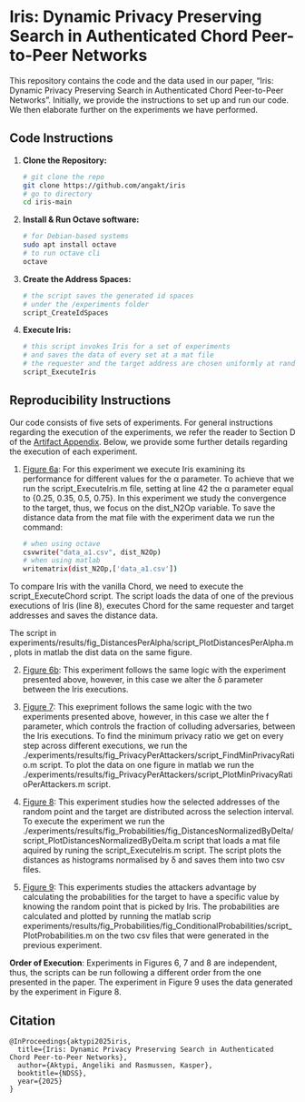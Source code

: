 # Iris: Dynamic Privacy Preserving Search in Authenticated Chord Peer-to-Peer Networks

This repository contains the code and the data used in our paper, “Iris: Dynamic Privacy Preserving Search in Authenticated Chord Peer-to-Peer Networks”. Initially, we provide the instructions to set up and run our code. We then elaborate further on the experiments we have performed.

## Code Instructions

1. **Clone the Repository:**
   ```bash
   # git clone the repo
   git clone https://github.com/angakt/iris
   # go to directory
   cd iris-main
   ```
2. **Install & Run Octave software:** 
    ```bash
    # for Debian-based systems
    sudo apt install octave
    # to run octave cli
    octave
    ```
3. **Create the Address Spaces:**
    ```bash
    # the script saves the generated id spaces
    # under the /experiments folder
    script_CreateIdSpaces
    ```   
4. **Execute Iris:**
   ```bash
   # this script invokes Iris for a set of experiments
   # and saves the data of every set at a mat file
   # the requester and the target address are chosen uniformly at random
   script_ExecuteIris
   ```

## Reproducibility Instructions

Our code consists of five sets of experiments. For general instructions regarding the execution of the experiments, we refer the reader to Section D of the [Artifact Appendix](./AE_Appendix.pdf).
Below, we provide some further details regarding the execution of each experiment.

 1. [Figure 6a](experiments/results/fig_DistancesPerAlpha/data/distances_per_alpha.pdf): For this experiment we execute Iris examining its performance for different values
 for the α parameter. To achieve that we run the script_ExecuteIris.m file, setting at line 42 the α parameter equal to {0.25, 0.35, 0.5, 0.75}. In this experiment we study the convergence to the target, thus, we focus on the dist_N2Op variable. To save the distance data from the mat file with the experiment data we run the command:
 
      ```bash
      # when using octave
      csvwrite("data_a1.csv", dist_N2Op)
      # when using matlab
      writematrix(dist_N2Op,['data_a1.csv'])
      ```

   To compare Iris with the vanilla Chord, we need to execute the script_ExecuteChord script. The script loads the data of one of the previous executions of Iris (line 8),
   executes Chord for the same requester and target addresses and saves the distance data. 
   
   The script in experiments/results/fig_DistancesPerAlpha/script_PlotDistancesPerAlpha.m, plots in matlab the dist data on the same figure.

2. [Figure 6b](experiments/results/fig_DistancesPerDelta/data/distances_per_delta.pdf): This experiment follows the same logic with the experiment presented above, 
however, in this case we alter the δ parameter between the Iris executions.

3. [Figure 7](experiments/results/fig_PrivacyPerAttackers/data/PrivacyPerAttackers.pdf): This exepriment follows the same logic with the two experiments presented above, 
however, in this case we alter the f parameter, which controls the fraction of colluding adversaries, between the Iris executions. To find the minimum privacy ratio we get on every step across different executions, we run the ./experiments/results/fig_PrivacyPerAttackers/script_FindMinPrivacyRatio.m script. To plot the data on one figure in matlab we run the ./experiments/results/fig_PrivacyPerAttackers/script_PlotMinPrivacyRatioPerAttackers.m script.

5. [Figure 8](experiments/results/fig_Probabilities/fig_DistancesNormalizedByDelta/data/histogram_or.pdf): This experiment studies how the selected addresses of the
random point and the target are distributed across the selection interval. To execute the experiment we run the ./experiments/results/fig_Probabilities/fig_DistancesNormalizedByDelta/script_PlotDistancesNormalizedByDelta.m script that loads a mat file aquired by runing the script_ExecuteIris.m script. The script plots the distances as histograms normalised by δ and saves them into two csv files.

6. [Figure 9](experiments/results/fig_Probabilities/fig_ConditionalProbabilities/data/P(O=35|R=x).pdf): This experiments studies the attackers advantage by calculating
the probabilities for the target to have a specific value by knowing the random point that is picked by Iris. The probabilities are calculated and plotted
by running the matlab scrip experiments/results/fig_Probabilities/fig_ConditionalProbabilities/script_PlotProbabilities.m on the two csv files that were
generated in the previous experiment.

**Order of Execution**: Experiments in Figures 6, 7 and 8 are independent, thus, the scripts can be run following a different order from the
one presented in the paper. The experiment in Figure 9 uses the data generated by the experiment in Figure 8.

## Citation

```
@InProceedings{aktypi2025iris,
  title={Iris: Dynamic Privacy Preserving Search in Authenticated Chord Peer-to-Peer Networks},
  author={Aktypi, Angeliki and Rasmussen, Kasper},
  booktitle={NDSS},
  year={2025}
}
```
